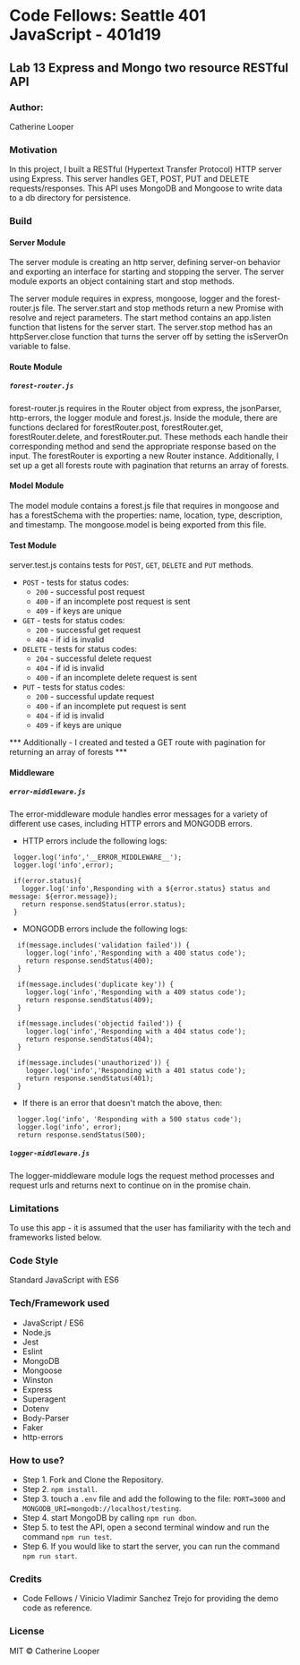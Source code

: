 # Code Fellows: Seattle 401 JavaScript - 401d19

##  Lab 13 Express and Mongo two resource RESTful API

### Author:
 Catherine Looper

### Motivation

In this project, I built a RESTful (Hypertext Transfer Protocol) HTTP server using Express. This server handles GET, POST, PUT and DELETE requests/responses. This API uses MongoDB and Mongoose to write data to a db directory for persistence.

### Build

#### Server Module

The server module is creating an http server, defining server-on behavior and exporting an interface for starting and stopping the server. The server module exports an object containing start and stop methods.

The server module requires in express, mongoose, logger and the forest-router.js file. The server.start and stop methods return a new Promise with resolve and reject parameters. The start method contains an app.listen function that listens for the server start. The server.stop method has an httpServer.close function that turns the server off by setting the isServerOn variable to false.

#### Route Module

##### `forest-router.js`

forest-router.js requires in the Router object from express, the jsonParser, http-errors, the logger module  and forest.js. Inside the module, there are functions declared for forestRouter.post, forestRouter.get, forestRouter.delete, and forestRouter.put. These methods each handle their corresponding method and send the appropriate response based on the input. The forestRouter is exporting a new Router instance. Additionally, I set up a get all forests route with pagination that returns an array of forests.

#### Model Module

The model module contains a forest.js file that requires in mongoose and has a forestSchema with the properties: name, location, type, description, and timestamp. The mongoose.model is being exported from this file.
#### Test Module

server.test.js contains tests for `POST`, `GET`, `DELETE` and `PUT` methods.

* `POST` - tests for status codes: 
  * `200` - successful post request
  * `400` - if an incomplete post request is sent
  * `409` - if keys are unique
* `GET` - tests for status codes: 
  * `200` - successful get request 
  * `404` - if id is invalid
* `DELETE` - tests for status codes: 
  * `204` - successful delete request
  * `404` - if id is invalid
  * `400` - if an incomplete delete request is sent
* `PUT` - tests for status codes: 
  * `200` - successful update request
  * `400` - if an incomplete put request is sent
  * `404` - if id is invalid 
  * `409` - if keys are unique

*** Additionally - I created and tested a GET route with pagination for returning an array of forests ***

#### Middleware

##### `error-middleware.js`

The error-middleware module handles error messages for a variety of different use cases, including HTTP errors and MONGODB errors. 

* HTTP errors include the following logs: 

 ``` 
  logger.log('info','__ERROR_MIDDLEWARE__');
  logger.log('info',error);

  if(error.status){
    logger.log('info',Responding with a ${error.status} status and message: ${error.message});
    return response.sendStatus(error.status);
  }
  ```
* MONGODB errors include the following logs:

```
  if(message.includes('validation failed')) {
    logger.log('info','Responding with a 400 status code');
    return response.sendStatus(400);
  }

  if(message.includes('duplicate key')) {
    logger.log('info','Responding with a 409 status code');
    return response.sendStatus(409);
  }

  if(message.includes('objectid failed')) {
    logger.log('info','Responding with a 404 status code');
    return response.sendStatus(404);
  }

  if(message.includes('unauthorized')) {
    logger.log('info','Responding with a 401 status code');
    return response.sendStatus(401);
  }
```

* If there is an error that doesn't match the above, then:

```
  logger.log('info', 'Responding with a 500 status code');
  logger.log('info', error);
  return response.sendStatus(500);
```

##### `logger-middleware.js`

The logger-middleware module logs the request method processes and request urls and returns next to continue on in the promise chain.

### Limitations

To use this app - it is assumed that the user has familiarity with the tech and frameworks listed below. 

### Code Style

Standard JavaScript with ES6

### Tech/Framework used

* JavaScript / ES6
* Node.js
* Jest
* Eslint
* MongoDB
* Mongoose
* Winston
* Express
* Superagent
* Dotenv
* Body-Parser
* Faker
* http-errors

### How to use?

* Step 1. Fork and Clone the Repository.
* Step 2. `npm install`.
* Step 3. touch a `.env` file and add the following to the file: `PORT=3000` and `MONGODB_URI=mongodb://localhost/testing`.
* Step 4. start MongoDB by calling `npm run dbon`.
* Step 5. to test the API, open a second terminal window and run the command `npm run test`.
* Step 6. If you would like to start the server, you can run the command `npm run start`.

### Credits

* Code Fellows / Vinicio Vladimir Sanchez Trejo for providing the demo code as reference.

### License

MIT © Catherine Looper